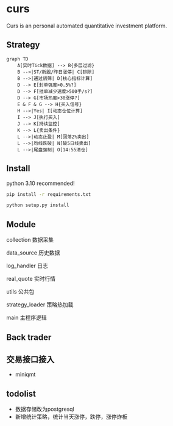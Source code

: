# curs
Curs is an personal automated quantitative investment platform.
## Strategy
```mermaid
graph TD
    A[实时Tick数据] --> B{多层过滤}
    B -->|ST/新股/昨日涨停| C[排除]
    B -->|通过初筛| D[核心指标计算]
    D --> E[封单强度>0.5%?]
    D --> F[挂单减少速度>500手/s?]
    D --> G[市场热度>30涨停?]
    E & F & G --> H{买入信号}
    H -->|Yes| I[动态仓位计算]
    I --> J[执行买入]
    J --> K[持续监控]
    K --> L{卖出条件}
    L -->|动态止盈| M[回落2%卖出]
    L -->|均线跌破| N[破5日线卖出]
    L -->|尾盘强制| O[14:55清仓]
```
## Install
python 3.10 recommended!
```bash
pip install -r requirements.txt
```
```bash
python setup.py install 
```


## Module

collection   数据采集

data_source   历史数据

log_handler   日志

real_quote    实时行情

utils		公共包

strategy_loader   策略热加载

main			主程序逻辑  
## Back trader 

## 交易接口接入
- miniqmt

## todolist
- 数据存储改为postgresql
- 新增统计策略，统计当天涨停，跌停，涨停炸板
